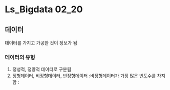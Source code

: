 # Ls_Bigdata 02_20

## 데이터
데이터를 가지고 가공한 것이 정보가 됨

### 데이터의 유형
1. 정성적, 정량적 데이터로 구분됨
2. 정형데이터, 비정형데이터, 반정형데이터
:비정형데이터가 가장 많은 빈도수를 차지함
:

